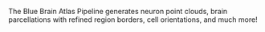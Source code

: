 The Blue Brain Atlas Pipeline generates neuron point clouds, brain parcellations with refined region borders, cell orientations, and much more!
